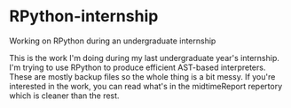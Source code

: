 RPython-internship
==================

Working on RPython during an undergraduate internship

This is the work I'm doing during my last undergraduate year's internship. I'm trying to use RPython to produce efficient AST-based interpreters. These are mostly backup files so the whole thing is a bit messy. 
If you're interested in the work, you can read what's in the midtimeReport repertory which is cleaner than the rest.